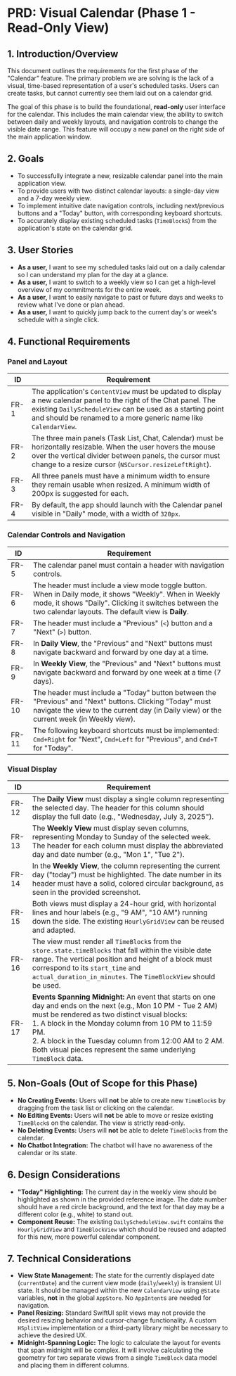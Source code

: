 # PRD: Visual Calendar (Phase 1 - Read-Only View)

## 1. Introduction/Overview

This document outlines the requirements for the first phase of the "Calendar" feature. The primary problem we are solving is the lack of a visual, time-based representation of a user's scheduled tasks. Users can create tasks, but cannot currently see them laid out on a calendar grid.

The goal of this phase is to build the foundational, **read-only** user interface for the calendar. This includes the main calendar view, the ability to switch between daily and weekly layouts, and navigation controls to change the visible date range. This feature will occupy a new panel on the right side of the main application window.

## 2. Goals

*   To successfully integrate a new, resizable calendar panel into the main application view.
*   To provide users with two distinct calendar layouts: a single-day view and a 7-day weekly view.
*   To implement intuitive date navigation controls, including next/previous buttons and a "Today" button, with corresponding keyboard shortcuts.
*   To accurately display existing scheduled tasks (`TimeBlock`s) from the application's state on the calendar grid.

## 3. User Stories

*   **As a user,** I want to see my scheduled tasks laid out on a daily calendar so I can understand my plan for the day at a glance.
*   **As a user,** I want to switch to a weekly view so I can get a high-level overview of my commitments for the entire week.
*   **As a user,** I want to easily navigate to past or future days and weeks to review what I've done or plan ahead.
*   **As a user,** I want to quickly jump back to the current day's or week's schedule with a single click.

## 4. Functional Requirements

### Panel and Layout
| ID  | Requirement                                                                                                                                                                                                                                                         |
|-----|---------------------------------------------------------------------------------------------------------------------------------------------------------------------------------------------------------------------------------------------------------------------|
| FR-1| The application's `ContentView` must be updated to display a new calendar panel to the right of the Chat panel. The existing `DailyScheduleView` can be used as a starting point and should be renamed to a more generic name like `CalendarView`.                 |
| FR-2| The three main panels (Task List, Chat, Calendar) must be horizontally resizable. When the user hovers the mouse over the vertical divider between panels, the cursor must change to a resize cursor (`NSCursor.resizeLeftRight`).                                       |
| FR-3| All three panels must have a minimum width to ensure they remain usable when resized. A minimum width of 200px is suggested for each.                                                                                                                                 |
| FR-4| By default, the app should launch with the Calendar panel visible in "Daily" mode, with a width of `320px`.                                                                                                                                                         |

### Calendar Controls and Navigation
| ID  | Requirement                                                                                                                                                                                                                                                         |
|-----|---------------------------------------------------------------------------------------------------------------------------------------------------------------------------------------------------------------------------------------------------------------------|
| FR-5| The calendar panel must contain a header with navigation controls.                                                                                                                                                                                                  |
| FR-6| The header must include a view mode toggle button. When in Daily mode, it shows "Weekly". When in Weekly mode, it shows "Daily". Clicking it switches between the two calendar layouts. The default view is **Daily**.                                               |
| FR-7| The header must include a "Previous" (`<`) button and a "Next" (`>`) button.                                                                                                                                                                                         |
| FR-8| In **Daily View**, the "Previous" and "Next" buttons must navigate backward and forward by one day at a time.                                                                                                                                                         |
| FR-9| In **Weekly View**, the "Previous" and "Next" buttons must navigate backward and forward by one week at a time (7 days).                                                                                                                                               |
| FR-10| The header must include a "Today" button between the "Previous" and "Next" buttons. Clicking "Today" must navigate the view to the current day (in Daily view) or the current week (in Weekly view).                                                               |
| FR-11| The following keyboard shortcuts must be implemented: `Cmd+Right` for "Next", `Cmd+Left` for "Previous", and `Cmd+T` for "Today".                                                                                                                                    |

### Visual Display
| ID  | Requirement                                                                                                                                                                                                                                                         |
|-----|---------------------------------------------------------------------------------------------------------------------------------------------------------------------------------------------------------------------------------------------------------------------|
| FR-12| The **Daily View** must display a single column representing the selected day. The header for this column should display the full date (e.g., "Wednesday, July 3, 2025").                                                                                            |
| FR-13| The **Weekly View** must display seven columns, representing Monday to Sunday of the selected week. The header for each column must display the abbreviated day and date number (e.g., "Mon 1", "Tue 2").                                                          |
| FR-14| In the **Weekly View**, the column representing the current day ("today") must be highlighted. The date number in its header must have a solid, colored circular background, as seen in the provided screenshot.                                                     |
| FR-15| Both views must display a 24-hour grid, with horizontal lines and hour labels (e.g., "9 AM", "10 AM") running down the side. The existing `HourlyGridView` can be reused and adapted.                                                                                |
| FR-16| The view must render all `TimeBlock`s from the `store.state.timeBlocks` that fall within the visible date range. The vertical position and height of a block must correspond to its `start_time` and `actual_duration_in_minutes`. The `TimeBlockView` should be used. |
| FR-17| **Events Spanning Midnight:** An event that starts on one day and ends on the next (e.g., Mon 10 PM - Tue 2 AM) must be rendered as two distinct visual blocks: <br> 1. A block in the Monday column from 10 PM to 11:59 PM. <br> 2. A block in the Tuesday column from 12:00 AM to 2 AM. <br> Both visual pieces represent the same underlying `TimeBlock` data. |

## 5. Non-Goals (Out of Scope for this Phase)

*   **No Creating Events:** Users will **not** be able to create new `TimeBlock`s by dragging from the task list or clicking on the calendar.
*   **No Editing Events:** Users will **not** be able to move or resize existing `TimeBlock`s on the calendar. The view is strictly read-only.
*   **No Deleting Events:** Users will **not** be able to delete `TimeBlock`s from the calendar.
*   **No Chatbot Integration:** The chatbot will have no awareness of the calendar or its state.

## 6. Design Considerations

*   **"Today" Highlighting:** The current day in the weekly view should be highlighted as shown in the provided reference image. The date number should have a red circle background, and the text for that day may be a different color (e.g., white) to stand out.
*   **Component Reuse:** The existing `DailyScheduleView.swift` contains the `HourlyGridView` and `TimeBlockView` which should be reused and adapted for this new, more powerful calendar component.

## 7. Technical Considerations

*   **View State Management:** The state for the currently displayed date (`currentDate`) and the current view mode (`daily`/`weekly`) is transient UI state. It should be managed within the new `CalendarView` using `@State` variables, **not** in the global `AppStore`. No `AppIntent`s are needed for navigation.
*   **Panel Resizing:** Standard SwiftUI split views may not provide the desired resizing behavior and cursor-change functionality. A custom `HSplitView` implementation or a third-party library might be necessary to achieve the desired UX.
*   **Midnight-Spanning Logic:** The logic to calculate the layout for events that span midnight will be complex. It will involve calculating the geometry for two separate views from a single `TimeBlock` data model and placing them in different columns.
